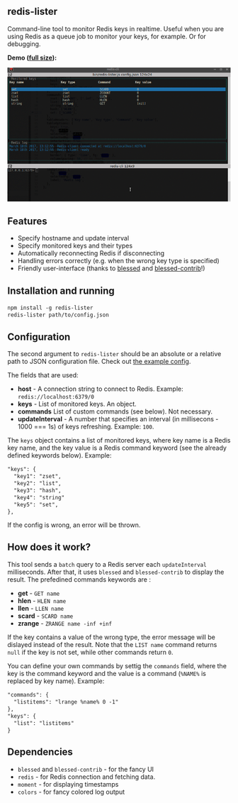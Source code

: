 ## redis-lister

Command-line tool to monitor Redis keys in realtime.
Useful when you are using Redis as a queue job to monitor your keys, for example. Or for debugging.

**Demo ([full size](https://raw.githubusercontent.com/serge1peshcoff/redis-lister/master/docs/demo1.gif)):**

![The GIF demo of this app](https://raw.githubusercontent.com/serge1peshcoff/redis-lister/master/docs/demo1.gif "The GIF demo of this app")

## Features

 - Specify hostname and update interval
 - Specify monitored keys and their types
 - Automatically reconnecting Redis if disconnecting
 - Handling errors correctly (e.g. when the wrong key type is specified)
 - Friendly user-interface (thanks to [blessed](https://github.com/chjj/blessed) and [blessed-contrib](https://github.com/yaronn/blessed-contrib/)!)

## Installation and running

    npm install -g redis-lister
    redis-lister path/to/config.json

## Configuration

The second argument to `redis-lister` should be an absolute or a relative path to JSON configuration file. Check out [the example config](https://raw.githubusercontent.com/serge1peshcoff/redis-lister/master/config.json).

The fields that are used:
- **host** - A connection string to connect to Redis. Example: `redis://localhost:6379/0`
- **keys** - List of monitored keys. An object.
- **commands** List of custom commands (see below). Not necessary.
- **updateInterval** - A number that specifies an interval (in millisecons - 1000 === 1s) of keys refreshing. Example: `100`.

The `keys` object contains a list of monitored keys, where key name is a Redis key name, and the key value is a Redis command keyword (see the already defined keywords below).
Example:

    "keys": {
      "key1": "zset",
      "key2": "list",
      "key3": "hash",
      "key4": "string"
      "key5": "set",
    },

If the config is wrong, an error will be thrown.

## How does it work?
This tool sends a `batch` query to a Redis server each `updateInterval` milliseconds. After that, it uses `blessed` and `blessed-contrib` to display the result.
The prefedined commands keywords are :
 - **get** - `GET name`
 - **hlen** - `HLEN name`
 - **llen** - `LLEN name`
 - **scard** - `SCARD name`
 - **zrange** - `ZRANGE name -inf +inf`

If the key contains a value of the wrong type, the error message will be dislayed instead of the result.
Note that the `LIST name` command returns `null` if the key is not set, while other commands return `0`.

You can define your own commands by settig the `commands` field, where the key is the command keyword and the value is a command (`%NAME%` is replaced by key name). Example:

    "commands": {
      "listitems": "lrange %name% 0 -1"
    },
    "keys": {
      "list": "listitems"
    }

## Dependencies

- `blessed` and `blessed-contrib` - for the fancy UI
- `redis` - for Redis connection and fetching data.
- `moment` - for displaying timestamps
- `colors` - for fancy colored log output


